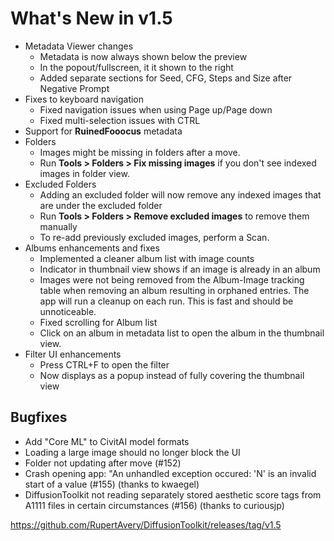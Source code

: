 # What's New in v1.5

* Metadata Viewer changes
  * Metadata is now always shown below the preview
  * In the popout/fullscreen, it it shown to the right
  * Added separate sections for Seed, CFG, Steps and Size after Negative Prompt
* Fixes to keyboard navigation
  * Fixed navigation issues when using Page up/Page down
  * Fixed multi-selection issues with CTRL
* Support for **RuinedFooocus** metadata
* Folders
  * Images might be missing in folders after a move.  
  * Run **Tools > Folders > Fix missing images** if you don't see indexed images in folder view.  
* Excluded Folders
   * Adding an excluded folder will now remove any indexed images that are under the excluded folder
   * Run **Tools > Folders > Remove excluded images** to remove them manually 
   * To re-add previously excluded images, perform a Scan.
* Albums enhancements and fixes
   * Implemented a cleaner album list with image counts
   * Indicator in thumbnail view shows if an image is already in an album
   * Images were not being removed from the Album-Image tracking table when removing an album
   resulting in orphaned entries. The app will run a cleanup on each run. This is fast and should be unnoticeable.
   * Fixed scrolling for Album list
   * Click on an album in metadata list to open the album in the thumbnail view.
* Filter UI enhancements
    * Press CTRL+F to open the filter
    * Now displays as a popup instead of fully covering the thumbnail view

## Bugfixes

* Add "Core ML" to CivitAI model formats
* Loading a large image should no longer block the UI
* Folder not updating after move (#152)
* Crash opening app: "An unhandled exception occured: 'N' is an invalid start of a value  (#155) (thanks to kwaegel)
* DiffusionToolkit not reading separately stored aesthetic score tags from A1111 files in certain circumstances (#156) (thanks to curiousjp)

https://github.com/RupertAvery/DiffusionToolkit/releases/tag/v1.5
